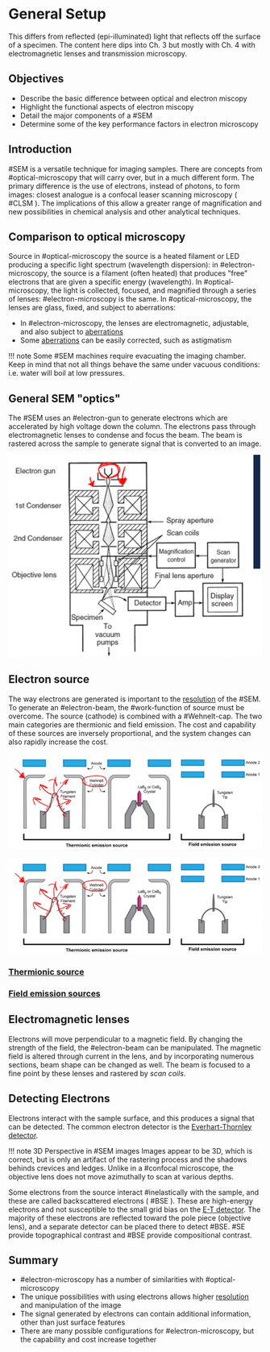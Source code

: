 <!-- 20220905T13:17 -->
# General Setup
This differs from reflected (epi-illuminated) light that reflects off the surface of a specimen.
The content here dips into Ch. 3 but mostly with Ch. 4 with electromagnetic lenses and transmission microscopy.

## Objectives
* Describe the basic difference between optical and electron miscopy
* Highlight the functional aspects of electron miscopy
* Detail the major components of a #SEM
* Determine some of the key performance factors in electron microscopy

## Introduction
#SEM is a versatile technique for imaging samples.
There are concepts from #optical-microscopy that will carry over, but in a much different form.
The primary difference is the use of electrons, instead of photons, to form images: closest analogue is a confocal leaser scanning microscopy ( #CLSM ).
The implications of this allow a greater range of magnification and new possibilities in chemical analysis and other analytical techniques.

## Comparison to optical microscopy
Source in #optical-microscopy the source is a heated filament or LED producing a specific light spectrum (wavelength dispersion): in #electron-microscopy, the source is a filament (often heated) that produces "free" electrons that are given a specific energy (wavelength).
In #optical-microscopy, the light is collected, focused, and magnified through a series of lenses: #electron-microscopy is the same.
In #optical-microscopy, the lenses are glass, fixed, and subject to aberrations:
* In #electron-microscopy, the lenses are electromagnetic, adjustable, and also subject to [aberrations](aberrations.md)
* Some [aberrations](aberrations.md) can be easily corrected, such as astigmatism

!!! note Some #SEM machines require evacuating the imaging chamber.
    Keep in mind that not all things behave the same under vacuous conditions: i.e. water will boil at low pressures.

## General SEM "optics"
The #SEM uses an #electron-gun to generate electrons which are accelerated by high voltage down the column.
The electrons pass through electromagnetic lenses to condense and focus the beam.
The beam is rastered across the sample to generate signal that is converted to an image.

![](../../../attachments/scanning-electron-microscopy-general-setup/general_sem_optics_220905_173348_EST.png)

## Electron source
The way electrons are generated is important to the [resolution](resolution.md) of the #SEM.
To generate an #electron-beam, the #work-function of source must be overcome.
The source (cathode) is combined with a #Wehnelt-cap.
The two main categories are thermionic and field emission.
The cost and capability of these sources are inversely proportional, and the system changes can also rapidly increase the cost.

![](../../../attachments/scanning-electron-microscopy-general-setup/electron_source_220905_173718_EST.png)

![](../../../attachments/scanning-electron-microscopy-general-setup/electron_source_220905_173718_EST.png)

### [Thermionic source](thermionic-source.md)

### [Field emission sources](field-emission-sources.md)

## Electromagnetic lenses
Electrons will move perpendicular to a magnetic field.
By changing the strength of the field, the #electron-beam can be manipulated.
The magnetic field is altered through current in the lens, and by incorporating numerous sections, beam shape can be changed as well.
The beam is focused to a fine point by these lenses and rastered by *scan coils*.

## Detecting Electrons
Electrons interact with the sample surface, and this produces a signal that can be detected.
The common electron detector is the [Everhart-Thornley detector](everhart-thornley-detector.md).

!!! note 3D Perspective in #SEM images
    Images appear to be 3D, which is correct, but is only an artifact of the rastering process and the shadows behinds crevices and ledges.
    Unlike in a #confocal microscope, the objective lens does not move azimuthally to scan at various depths.

Some electrons from the source interact #inelastically with the sample, and these are called backscattered electrons ( #BSE ).
These are high-energy electrons and not susceptible to the small grid bias on the [E-T detector](everhart-thornley-detector.md).
The majority of these electrons are reflected toward the pole piece (objective lens), and a separate detector can be placed there to detect #BSE.
#SE provide topographical contrast and #BSE provide compositional contrast.

## Summary
- #electron-microscopy has a number of similarities with #optical-microscopy
- The unique possibilities with using electrons allows higher [resolution](resolution.md) and manipulation of the image
- The signal generated by electrons can contain additional information, other than just surface features
- There are many possible configurations for #electron-microscopy, but the capability and cost increase together
